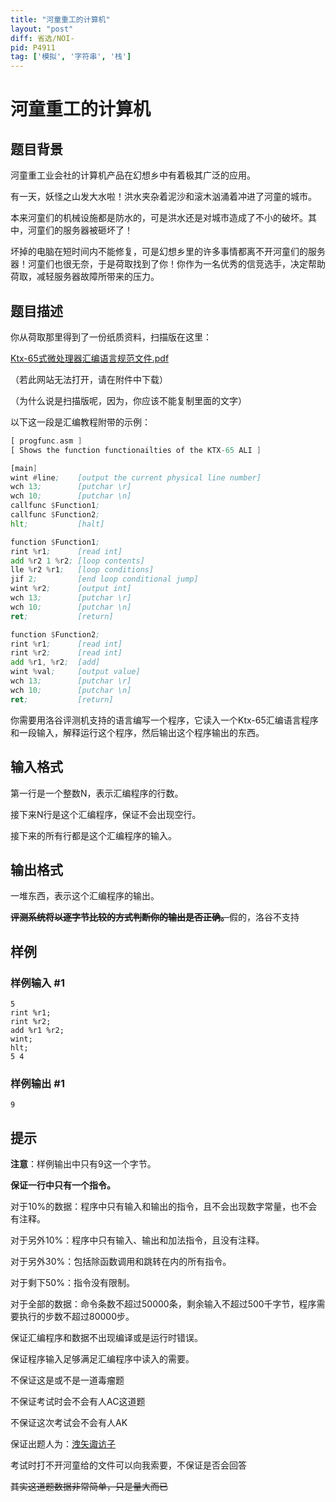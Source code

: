```yaml
---
title: "河童重工的计算机"
layout: "post"
diff: 省选/NOI-
pid: P4911
tag: ['模拟', '字符串', '栈']
---
```

# 河童重工的计算机
## 题目背景

河童重工业会社的计算机产品在幻想乡中有着极其广泛的应用。

有一天，妖怪之山发大水啦！洪水夹杂着泥沙和滚木汹涌着冲进了河童的城市。

本来河童们的机械设施都是防水的，可是洪水还是对城市造成了不小的破坏。其中，河童们的服务器被砸坏了！

坏掉的电脑在短时间内不能修复，可是幻想乡里的许多事情都离不开河童们的服务器！河童们也很无奈，于是荷取找到了你！你作为一名优秀的信竞选手，决定帮助荷取，减轻服务器故障所带来的压力。
## 题目描述

你从荷取那里得到了一份纸质资料，扫描版在这里：

[Ktx-65式微处理器汇编语言规范文件.pdf](https://www.touhou-oi.tk/uploads/Ktx-65%E5%BC%8F%E5%BE%AE%E5%A4%84%E7%90%86%E5%99%A8%E6%B1%87%E7%BC%96%E8%AF%AD%E8%A8%80%E8%A7%84%E8%8C%83%E6%96%87%E4%BB%B6.pdf)

（若此网站无法打开，请在附件中下载）

（为什么说是扫描版呢，因为，你应该不能复制里面的文字）

以下这一段是汇编教程附带的示例：
```asm
[ progfunc.asm ]
[ Shows the function functionailties of the KTX-65 ALI ]

[main]
wint #line;    [output the current physical line number]
wch 13;        [putchar \r]
wch 10;        [putchar \n]
callfunc $Function1;
callfunc $Function2;
hlt;           [halt]

function $Function1;
rint %r1;      [read int]
add %r2 1 %r2; [loop contents]
lle %r2 %r1;   [loop conditions]
jif 2;         [end loop conditional jump]
wint %r2;      [output int]
wch 13;        [putchar \r]
wch 10;        [putchar \n]
ret;           [return]

function $Function2;
rint %r1;      [read int]
rint %r2;      [read int]
add %r1, %r2;  [add]
wint %val;     [output value]
wch 13;        [putchar \r]
wch 10;        [putchar \n]
ret;           [return]
```
你需要用洛谷评测机支持的语言编写一个程序，它读入一个Ktx-65汇编语言程序和一段输入，解释运行这个程序，然后输出这个程序输出的东西。
## 输入格式

第一行是一个整数N，表示汇编程序的行数。

接下来N行是这个汇编程序，保证不会出现空行。

接下来的所有行都是这个汇编程序的输入。
## 输出格式

一堆东西，表示这个汇编程序的输出。

~~**评测系统将以逐字节比较的方式判断你的输出是否正确。**~~假的，洛谷不支持
## 样例

### 样例输入 #1
```
5
rint %r1;
rint %r2;
add %r1 %r2;
wint;
hlt;
5 4
```
### 样例输出 #1
```
9
```
## 提示



**注意**：样例输出中只有9这一个字节。

**保证一行中只有一个指令。**

对于10%的数据：程序中只有输入和输出的指令，且不会出现数字常量，也不会有注释。

对于另外10%：程序中只有输入、输出和加法指令，且没有注释。

对于另外30%：包括除函数调用和跳转在内的所有指令。

对于剩下50%：指令没有限制。

对于全部的数据：命令条数不超过50000条，剩余输入不超过500千字节，程序需要执行的步数不超过80000步。

保证汇编程序和数据不出现编译或是运行时错误。

保证程序输入足够满足汇编程序中读入的需要。

不保证这是或不是一道毒瘤题

不保证考试时会不会有人AC这道题

不保证这次考试会不会有人AK

保证出题人为：[洩矢诹访子](https://www.luogu.org/space/show?uid=53151)

考试时打不开河童给的文件可以向我索要，不保证是否会回答

~~其实这道题数据非常简单，只是量大而已~~

